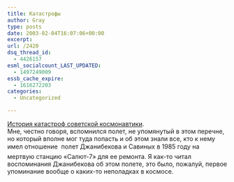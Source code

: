 ```yaml
---
title: Катастрофы
author: Gray
type: posts
date: 2003-02-04T16:07:06+00:00
excerpt:
url: /2420
dsq_thread_id:
  - 4426157
esml_socialcount_LAST_UPDATED:
  - 1497249009
essb_cache_expire:
  - 1616272203
categories:
  - Uncategorized

---
```








<a href="http://grani.ru/Techno/m.21661.html" target="_blank">История катастроф советской космонавтики</a>.  
Мне, честно говоря, вспомнился полет, не упомянутый в&nbsp;этом перечне, но который вполне мог туда попасть и&nbsp;об этом знали все, кто к&nbsp;нему имел отношение&nbsp;&#151; полет Джанибекова и&nbsp;Савиных в&nbsp;1985&nbsp;году на мертвую станцию <nobr>&laquo;Салют-7&raquo;</nobr> для ее ремонта. Я&nbsp;<nobr>как-то</nobr> читал воспоминания Джанибекова об этом полете, это было, пожалуй, первое упоминание вообще о&nbsp;<nobr>каких-то</nobr> неполадках в&nbsp;космосе.